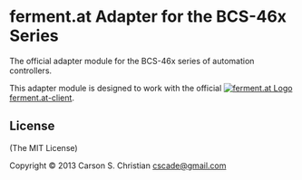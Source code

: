# ferment.at Adapter for the BCS-46x Series

The official adapter module for the BCS-46x series of automation controllers.

This adapter module is designed to work with the official [![ferment.at Logo](http://77e48a193d773bf87095-ed78355e050836447af92afb2cca79ca.r2.cf2.rackcdn.com/ferment.at-logo_40.png) ferment.at-client](https://github.com/cscade/ferment.at-client).

## License

(The MIT License)

Copyright © 2013 Carson S. Christian <cscade@gmail.com>
